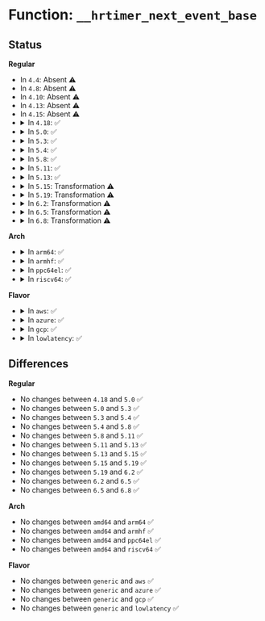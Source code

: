 # Function: <code>__hrtimer_next_event_base</code>

## Status
<b>Regular</b>
<ul>
<li>
In <code>4.4</code>: Absent ⚠️
</li>
<li>
In <code>4.8</code>: Absent ⚠️
</li>
<li>
In <code>4.10</code>: Absent ⚠️
</li>
<li>
In <code>4.13</code>: Absent ⚠️
</li>
<li>
In <code>4.15</code>: Absent ⚠️
</li>
<li>
<details>
<summary>In <code>4.18</code>: ✅</summary>

```c
ktime_t __hrtimer_next_event_base(struct hrtimer_cpu_base *cpu_base, const struct hrtimer *exclude, unsigned int active, ktime_t expires_next);
```

**Collision:** Unique Static

**Inline:** No

**Transformation:** False

**Instances:**

```
In kernel/time/hrtimer.c (ffffffff811154e0)
Location: kernel/time/hrtimer.c:492
Inline: False
Direct callers:
  - kernel/time/hrtimer.c:hrtimer_next_event_without
  - kernel/time/hrtimer.c:hrtimer_next_event_without
  - kernel/time/hrtimer.c:__hrtimer_get_next_event
  - kernel/time/hrtimer.c:__hrtimer_get_next_event
```
**Symbols:**

```
ffffffff811154e0-ffffffff811155b6: __hrtimer_next_event_base (STB_LOCAL)
```
</details>
</li>
<li>
<details>
<summary>In <code>5.0</code>: ✅</summary>

```c
ktime_t __hrtimer_next_event_base(struct hrtimer_cpu_base *cpu_base, const struct hrtimer *exclude, unsigned int active, ktime_t expires_next);
```

**Collision:** Unique Static

**Inline:** No

**Transformation:** False

**Instances:**

```
In kernel/time/hrtimer.c (ffffffff81120b20)
Location: kernel/time/hrtimer.c:483
Inline: False
Direct callers:
  - kernel/time/hrtimer.c:hrtimer_next_event_without
  - kernel/time/hrtimer.c:hrtimer_next_event_without
  - kernel/time/hrtimer.c:__hrtimer_get_next_event
  - kernel/time/hrtimer.c:__hrtimer_get_next_event
```
**Symbols:**

```
ffffffff81120b20-ffffffff81120bf6: __hrtimer_next_event_base (STB_LOCAL)
```
</details>
</li>
<li>
<details>
<summary>In <code>5.3</code>: ✅</summary>

```c
ktime_t __hrtimer_next_event_base(struct hrtimer_cpu_base *cpu_base, const struct hrtimer *exclude, unsigned int active, ktime_t expires_next);
```

**Collision:** Unique Static

**Inline:** No

**Transformation:** False

**Instances:**

```
In kernel/time/hrtimer.c (ffffffff8112b330)
Location: kernel/time/hrtimer.c:482
Inline: False
Direct callers:
  - kernel/time/hrtimer.c:hrtimer_next_event_without
  - kernel/time/hrtimer.c:hrtimer_next_event_without
  - kernel/time/hrtimer.c:__hrtimer_get_next_event
  - kernel/time/hrtimer.c:__hrtimer_get_next_event
```
**Symbols:**

```
ffffffff8112b330-ffffffff8112b402: __hrtimer_next_event_base (STB_LOCAL)
```
</details>
</li>
<li>
<details>
<summary>In <code>5.4</code>: ✅</summary>

```c
ktime_t __hrtimer_next_event_base(struct hrtimer_cpu_base *cpu_base, const struct hrtimer *exclude, unsigned int active, ktime_t expires_next);
```

**Collision:** Unique Static

**Inline:** No

**Transformation:** False

**Instances:**

```
In kernel/time/hrtimer.c (ffffffff81137410)
Location: kernel/time/hrtimer.c:503
Inline: False
Direct callers:
  - kernel/time/hrtimer.c:hrtimer_next_event_without
  - kernel/time/hrtimer.c:hrtimer_next_event_without
  - kernel/time/hrtimer.c:__hrtimer_get_next_event
  - kernel/time/hrtimer.c:__hrtimer_get_next_event
```
**Symbols:**

```
ffffffff81137410-ffffffff811374e2: __hrtimer_next_event_base (STB_LOCAL)
```
</details>
</li>
<li>
<details>
<summary>In <code>5.8</code>: ✅</summary>

```c
ktime_t __hrtimer_next_event_base(struct hrtimer_cpu_base *cpu_base, const struct hrtimer *exclude, unsigned int active, ktime_t expires_next);
```

**Collision:** Unique Static

**Inline:** No

**Transformation:** False

**Instances:**

```
In kernel/time/hrtimer.c (ffffffff811460a0)
Location: kernel/time/hrtimer.c:503
Inline: False
Direct callers:
  - kernel/time/hrtimer.c:hrtimers_dead_cpu
  - kernel/time/hrtimer.c:hrtimer_run_softirq
  - kernel/time/hrtimer.c:hrtimer_next_event_without
  - kernel/time/hrtimer.c:hrtimer_next_event_without
  - kernel/time/hrtimer.c:hrtimer_force_reprogram
  - kernel/time/hrtimer.c:hrtimer_force_reprogram
  - kernel/time/hrtimer.c:hrtimer_force_reprogram
```
**Symbols:**

```
ffffffff811460a0-ffffffff81146175: __hrtimer_next_event_base (STB_LOCAL)
```
</details>
</li>
<li>
<details>
<summary>In <code>5.11</code>: ✅</summary>

```c
ktime_t __hrtimer_next_event_base(struct hrtimer_cpu_base *cpu_base, const struct hrtimer *exclude, unsigned int active, ktime_t expires_next);
```

**Collision:** Unique Static

**Inline:** No

**Transformation:** False

**Instances:**

```
In kernel/time/hrtimer.c (ffffffff811425c0)
Location: kernel/time/hrtimer.c:502
Inline: False
Direct callers:
  - kernel/time/hrtimer.c:hrtimers_dead_cpu
  - kernel/time/hrtimer.c:hrtimer_interrupt
  - kernel/time/hrtimer.c:hrtimer_interrupt
  - kernel/time/hrtimer.c:hrtimer_interrupt
  - kernel/time/hrtimer.c:hrtimer_run_softirq
  - kernel/time/hrtimer.c:hrtimer_next_event_without
  - kernel/time/hrtimer.c:hrtimer_next_event_without
```
**Symbols:**

```
ffffffff811425c0-ffffffff81142695: __hrtimer_next_event_base (STB_LOCAL)
```
</details>
</li>
<li>
<details>
<summary>In <code>5.13</code>: ✅</summary>

```c
ktime_t __hrtimer_next_event_base(struct hrtimer_cpu_base *cpu_base, const struct hrtimer *exclude, unsigned int active, ktime_t expires_next);
```

**Collision:** Unique Static

**Inline:** No

**Transformation:** False

**Instances:**

```
In kernel/time/hrtimer.c (ffffffff811437a0)
Location: kernel/time/hrtimer.c:502
Inline: False
Direct callers:
  - kernel/time/hrtimer.c:hrtimers_dead_cpu
  - kernel/time/hrtimer.c:hrtimer_interrupt
  - kernel/time/hrtimer.c:hrtimer_interrupt
  - kernel/time/hrtimer.c:hrtimer_interrupt
  - kernel/time/hrtimer.c:hrtimer_run_softirq
  - kernel/time/hrtimer.c:hrtimer_next_event_without
  - kernel/time/hrtimer.c:hrtimer_next_event_without
```
**Symbols:**

```
ffffffff811437a0-ffffffff8114386f: __hrtimer_next_event_base (STB_LOCAL)
```
</details>
</li>
<li>
<details>
<summary>In <code>5.15</code>: Transformation ⚠️</summary>

```c
ktime_t __hrtimer_next_event_base(struct hrtimer_cpu_base *cpu_base, const struct hrtimer *exclude, unsigned int active, ktime_t expires_next);
```

**Collision:** Unique Static

**Inline:** No

**Transformation:** True

**Instances:**

```
In kernel/time/hrtimer.c (0)
Location: kernel/time/hrtimer.c:502
Inline: False
Direct callers:
  - kernel/time/hrtimer.c:hrtimers_dead_cpu
  - kernel/time/hrtimer.c:hrtimer_run_softirq
  - kernel/time/hrtimer.c:hrtimer_next_event_without
  - kernel/time/hrtimer.c:hrtimer_next_event_without
  - kernel/time/hrtimer.c:hrtimer_update_next_event
  - kernel/time/hrtimer.c:hrtimer_update_next_event
  - kernel/time/hrtimer.c:hrtimer_update_next_event
```
**Symbols:**

```
ffffffff81166f70-ffffffff8116703a: __hrtimer_next_event_base (STB_LOCAL)
ffffffff81cb093a-ffffffff81cb0960: __hrtimer_next_event_base.cold (STB_LOCAL)
```
</details>
</li>
<li>
<details>
<summary>In <code>5.19</code>: Transformation ⚠️</summary>

```c
ktime_t __hrtimer_next_event_base(struct hrtimer_cpu_base *cpu_base, const struct hrtimer *exclude, unsigned int active, ktime_t expires_next);
```

**Collision:** Unique Static

**Inline:** No

**Transformation:** True

**Instances:**

```
In kernel/time/hrtimer.c (0)
Location: kernel/time/hrtimer.c:502
Inline: False
Direct callers:
  - kernel/time/hrtimer.c:hrtimers_dead_cpu
  - kernel/time/hrtimer.c:hrtimer_run_softirq
  - kernel/time/hrtimer.c:hrtimer_next_event_without
  - kernel/time/hrtimer.c:hrtimer_next_event_without
  - kernel/time/hrtimer.c:hrtimer_update_next_event
  - kernel/time/hrtimer.c:hrtimer_update_next_event
  - kernel/time/hrtimer.c:hrtimer_update_next_event
```
**Symbols:**

```
ffffffff8119a7e0-ffffffff8119a8b7: __hrtimer_next_event_base (STB_LOCAL)
ffffffff81e61ec5-ffffffff81e61eeb: __hrtimer_next_event_base.cold (STB_LOCAL)
```
</details>
</li>
<li>
<details>
<summary>In <code>6.2</code>: Transformation ⚠️</summary>

```c
ktime_t __hrtimer_next_event_base(struct hrtimer_cpu_base *cpu_base, const struct hrtimer *exclude, unsigned int active, ktime_t expires_next);
```

**Collision:** Unique Static

**Inline:** No

**Transformation:** True

**Instances:**

```
In kernel/time/hrtimer.c (0)
Location: kernel/time/hrtimer.c:502
Inline: False
Direct callers:
  - kernel/time/hrtimer.c:hrtimers_dead_cpu
  - kernel/time/hrtimer.c:hrtimer_run_softirq
  - kernel/time/hrtimer.c:hrtimer_next_event_without
  - kernel/time/hrtimer.c:hrtimer_next_event_without
  - kernel/time/hrtimer.c:hrtimer_update_next_event
  - kernel/time/hrtimer.c:hrtimer_update_next_event
  - kernel/time/hrtimer.c:hrtimer_update_next_event
```
**Symbols:**

```
ffffffff811d8f90-ffffffff811d9068: __hrtimer_next_event_base (STB_LOCAL)
ffffffff8205ad96-ffffffff8205adbd: __hrtimer_next_event_base.cold (STB_LOCAL)
```
</details>
</li>
<li>
<details>
<summary>In <code>6.5</code>: Transformation ⚠️</summary>

```c
ktime_t __hrtimer_next_event_base(struct hrtimer_cpu_base *cpu_base, const struct hrtimer *exclude, unsigned int active, ktime_t expires_next);
```

**Collision:** Unique Static

**Inline:** No

**Transformation:** True

**Instances:**

```
In kernel/time/hrtimer.c (0)
Location: kernel/time/hrtimer.c:504
Inline: False
Direct callers:
  - kernel/time/hrtimer.c:hrtimers_dead_cpu
  - kernel/time/hrtimer.c:hrtimer_run_softirq
  - kernel/time/hrtimer.c:hrtimer_next_event_without
  - kernel/time/hrtimer.c:hrtimer_next_event_without
  - kernel/time/hrtimer.c:hrtimer_update_next_event
  - kernel/time/hrtimer.c:hrtimer_update_next_event
  - kernel/time/hrtimer.c:hrtimer_update_next_event
```
**Symbols:**

```
ffffffff811ed3d0-ffffffff811ed4cc: __hrtimer_next_event_base (STB_LOCAL)
ffffffff820d9645-ffffffff820d966c: __hrtimer_next_event_base.cold (STB_LOCAL)
```
</details>
</li>
<li>
<details>
<summary>In <code>6.8</code>: Transformation ⚠️</summary>

```c
ktime_t __hrtimer_next_event_base(struct hrtimer_cpu_base *cpu_base, const struct hrtimer *exclude, unsigned int active, ktime_t expires_next);
```

**Collision:** Unique Static

**Inline:** No

**Transformation:** True

**Instances:**

```
In kernel/time/hrtimer.c (0)
Location: kernel/time/hrtimer.c:504
Inline: False
Direct callers:
  - kernel/time/hrtimer.c:hrtimers_cpu_dying
  - kernel/time/hrtimer.c:hrtimer_run_softirq
  - kernel/time/hrtimer.c:hrtimer_next_event_without
  - kernel/time/hrtimer.c:hrtimer_next_event_without
  - kernel/time/hrtimer.c:hrtimer_update_next_event
  - kernel/time/hrtimer.c:hrtimer_update_next_event
  - kernel/time/hrtimer.c:hrtimer_update_next_event
```
**Symbols:**

```
ffffffff81203550-ffffffff8120364c: __hrtimer_next_event_base (STB_LOCAL)
ffffffff821b4f44-ffffffff821b4f6b: __hrtimer_next_event_base.cold (STB_LOCAL)
```
</details>
</li>
</ul>
<b>Arch</b>
<ul>
<li>
<details>
<summary>In <code>arm64</code>: ✅</summary>

```c
ktime_t __hrtimer_next_event_base(struct hrtimer_cpu_base *cpu_base, const struct hrtimer *exclude, unsigned int active, ktime_t expires_next);
```

**Collision:** Unique Static

**Inline:** No

**Transformation:** False

**Instances:**

```
In kernel/time/hrtimer.c (ffff8000101a0810)
Location: kernel/time/hrtimer.c:503
Inline: False
Direct callers:
  - kernel/time/hrtimer.c:hrtimer_next_event_without
  - kernel/time/hrtimer.c:hrtimer_next_event_without
  - kernel/time/hrtimer.c:__hrtimer_get_next_event
  - kernel/time/hrtimer.c:__hrtimer_get_next_event
```
**Symbols:**

```
ffff8000101a0810-ffff8000101a0908: __hrtimer_next_event_base (STB_LOCAL)
```
</details>
</li>
<li>
<details>
<summary>In <code>armhf</code>: ✅</summary>

```c
ktime_t __hrtimer_next_event_base(struct hrtimer_cpu_base *cpu_base, const struct hrtimer *exclude, unsigned int active, ktime_t expires_next);
```

**Collision:** Unique Static

**Inline:** No

**Transformation:** False

**Instances:**

```
In kernel/time/hrtimer.c (c03ea58c)
Location: kernel/time/hrtimer.c:503
Inline: False
Direct callers:
  - kernel/time/hrtimer.c:hrtimer_next_event_without
  - kernel/time/hrtimer.c:hrtimer_next_event_without
  - kernel/time/hrtimer.c:__hrtimer_get_next_event
  - kernel/time/hrtimer.c:__hrtimer_get_next_event
```
**Symbols:**

```
c03ea58c-c03ea68c: __hrtimer_next_event_base (STB_LOCAL)
```
</details>
</li>
<li>
<details>
<summary>In <code>ppc64el</code>: ✅</summary>

```c
ktime_t __hrtimer_next_event_base(struct hrtimer_cpu_base *cpu_base, const struct hrtimer *exclude, unsigned int active, ktime_t expires_next);
```

**Collision:** Unique Static

**Inline:** No

**Transformation:** False

**Instances:**

```
In kernel/time/hrtimer.c (c000000000201920)
Location: kernel/time/hrtimer.c:503
Inline: False
Direct callers:
  - kernel/time/hrtimer.c:hrtimer_next_event_without
  - kernel/time/hrtimer.c:hrtimer_next_event_without
  - kernel/time/hrtimer.c:__hrtimer_get_next_event
  - kernel/time/hrtimer.c:__hrtimer_get_next_event
```
**Symbols:**

```
c000000000201920-c000000000201a98: __hrtimer_next_event_base (STB_LOCAL)
```
</details>
</li>
<li>
<details>
<summary>In <code>riscv64</code>: ✅</summary>

```c
ktime_t __hrtimer_next_event_base(struct hrtimer_cpu_base *cpu_base, const struct hrtimer *exclude, unsigned int active, ktime_t expires_next);
```

**Collision:** Unique Static

**Inline:** No

**Transformation:** False

**Instances:**

```
In kernel/time/hrtimer.c (ffffffe00012e116)
Location: kernel/time/hrtimer.c:503
Inline: False
Direct callers:
  - kernel/time/hrtimer.c:hrtimer_next_event_without
  - kernel/time/hrtimer.c:hrtimer_next_event_without
  - kernel/time/hrtimer.c:__hrtimer_get_next_event
  - kernel/time/hrtimer.c:__hrtimer_get_next_event
```
**Symbols:**

```
ffffffe00012e116-ffffffe00012e1ac: __hrtimer_next_event_base (STB_LOCAL)
```
</details>
</li>
</ul>
<b>Flavor</b>
<ul>
<li>
<details>
<summary>In <code>aws</code>: ✅</summary>

```c
ktime_t __hrtimer_next_event_base(struct hrtimer_cpu_base *cpu_base, const struct hrtimer *exclude, unsigned int active, ktime_t expires_next);
```

**Collision:** Unique Static

**Inline:** No

**Transformation:** False

**Instances:**

```
In kernel/time/hrtimer.c (ffffffff8112fbc0)
Location: kernel/time/hrtimer.c:503
Inline: False
Direct callers:
  - kernel/time/hrtimer.c:hrtimer_next_event_without
  - kernel/time/hrtimer.c:hrtimer_next_event_without
  - kernel/time/hrtimer.c:__hrtimer_get_next_event
  - kernel/time/hrtimer.c:__hrtimer_get_next_event
```
**Symbols:**

```
ffffffff8112fbc0-ffffffff8112fc92: __hrtimer_next_event_base (STB_LOCAL)
```
</details>
</li>
<li>
<details>
<summary>In <code>azure</code>: ✅</summary>

```c
ktime_t __hrtimer_next_event_base(struct hrtimer_cpu_base *cpu_base, const struct hrtimer *exclude, unsigned int active, ktime_t expires_next);
```

**Collision:** Unique Static

**Inline:** No

**Transformation:** False

**Instances:**

```
In kernel/time/hrtimer.c (ffffffff81122630)
Location: kernel/time/hrtimer.c:503
Inline: False
Direct callers:
  - kernel/time/hrtimer.c:hrtimer_next_event_without
  - kernel/time/hrtimer.c:hrtimer_next_event_without
  - kernel/time/hrtimer.c:__hrtimer_get_next_event
  - kernel/time/hrtimer.c:__hrtimer_get_next_event
```
**Symbols:**

```
ffffffff81122630-ffffffff81122702: __hrtimer_next_event_base (STB_LOCAL)
```
</details>
</li>
<li>
<details>
<summary>In <code>gcp</code>: ✅</summary>

```c
ktime_t __hrtimer_next_event_base(struct hrtimer_cpu_base *cpu_base, const struct hrtimer *exclude, unsigned int active, ktime_t expires_next);
```

**Collision:** Unique Static

**Inline:** No

**Transformation:** False

**Instances:**

```
In kernel/time/hrtimer.c (ffffffff8112d8e0)
Location: kernel/time/hrtimer.c:503
Inline: False
Direct callers:
  - kernel/time/hrtimer.c:hrtimer_next_event_without
  - kernel/time/hrtimer.c:hrtimer_next_event_without
  - kernel/time/hrtimer.c:__hrtimer_get_next_event
  - kernel/time/hrtimer.c:__hrtimer_get_next_event
```
**Symbols:**

```
ffffffff8112d8e0-ffffffff8112d9b2: __hrtimer_next_event_base (STB_LOCAL)
```
</details>
</li>
<li>
<details>
<summary>In <code>lowlatency</code>: ✅</summary>

```c
ktime_t __hrtimer_next_event_base(struct hrtimer_cpu_base *cpu_base, const struct hrtimer *exclude, unsigned int active, ktime_t expires_next);
```

**Collision:** Unique Static

**Inline:** No

**Transformation:** False

**Instances:**

```
In kernel/time/hrtimer.c (ffffffff8113a210)
Location: kernel/time/hrtimer.c:503
Inline: False
Direct callers:
  - kernel/time/hrtimer.c:hrtimer_next_event_without
  - kernel/time/hrtimer.c:hrtimer_next_event_without
  - kernel/time/hrtimer.c:__hrtimer_get_next_event
  - kernel/time/hrtimer.c:__hrtimer_get_next_event
```
**Symbols:**

```
ffffffff8113a210-ffffffff8113a2e2: __hrtimer_next_event_base (STB_LOCAL)
```
</details>
</li>
</ul>

## Differences
<b>Regular</b>
<ul>
<li>
No changes between <code>4.18</code> and <code>5.0</code> ✅
</li>
<li>
No changes between <code>5.0</code> and <code>5.3</code> ✅
</li>
<li>
No changes between <code>5.3</code> and <code>5.4</code> ✅
</li>
<li>
No changes between <code>5.4</code> and <code>5.8</code> ✅
</li>
<li>
No changes between <code>5.8</code> and <code>5.11</code> ✅
</li>
<li>
No changes between <code>5.11</code> and <code>5.13</code> ✅
</li>
<li>
No changes between <code>5.13</code> and <code>5.15</code> ✅
</li>
<li>
No changes between <code>5.15</code> and <code>5.19</code> ✅
</li>
<li>
No changes between <code>5.19</code> and <code>6.2</code> ✅
</li>
<li>
No changes between <code>6.2</code> and <code>6.5</code> ✅
</li>
<li>
No changes between <code>6.5</code> and <code>6.8</code> ✅
</li>
</ul>
<b>Arch</b>
<ul>
<li>
No changes between <code>amd64</code> and <code>arm64</code> ✅
</li>
<li>
No changes between <code>amd64</code> and <code>armhf</code> ✅
</li>
<li>
No changes between <code>amd64</code> and <code>ppc64el</code> ✅
</li>
<li>
No changes between <code>amd64</code> and <code>riscv64</code> ✅
</li>
</ul>
<b>Flavor</b>
<ul>
<li>
No changes between <code>generic</code> and <code>aws</code> ✅
</li>
<li>
No changes between <code>generic</code> and <code>azure</code> ✅
</li>
<li>
No changes between <code>generic</code> and <code>gcp</code> ✅
</li>
<li>
No changes between <code>generic</code> and <code>lowlatency</code> ✅
</li>
</ul>
